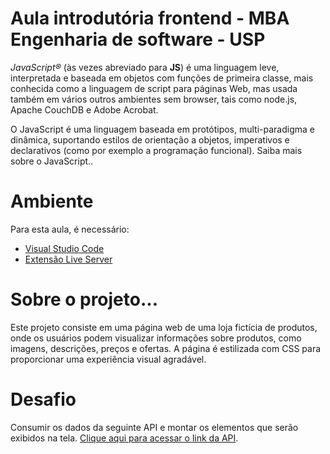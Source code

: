 # Aula introdutória frontend - MBA Engenharia de software - USP

*JavaScript®* (às vezes abreviado para **JS**) é uma linguagem leve, interpretada e baseada em objetos com funções de primeira classe, mais conhecida como a linguagem de script para páginas Web, mas usada também em vários outros ambientes sem browser, tais como node.js, Apache CouchDB e Adobe Acrobat. 

O JavaScript é uma linguagem baseada em protótipos, multi-paradigma e dinâmica, suportando estilos de orientação a objetos, imperativos e declarativos (como por exemplo a programação funcional). Saiba mais sobre o JavaScript.. 

# Ambiente

Para esta aula, é necessário:

- [Visual Studio Code](https://code.visualstudio.com/download)
- [Extensão Live Server](https://marketplace.visualstudio.com/items?itemName=ritwickdey.LiveServer)

# Sobre o projeto...

Este projeto consiste em uma página web de uma loja fictícia de produtos, onde os usuários podem visualizar informações sobre produtos, como imagens, descrições, preços e ofertas. A página é estilizada com CSS para proporcionar uma experiência visual agradável.

# Desafio

Consumir os dados da seguinte API e montar os elementos que serão exibidos na tela. [Clique aqui para acessar o link da API](https://raw.githubusercontent.com/guilhermeonrails/api-frontend/main/produtos.json).